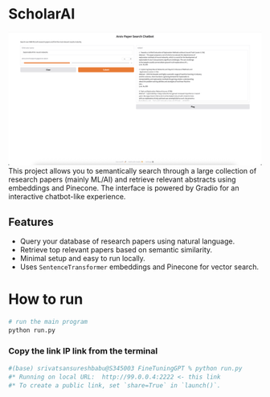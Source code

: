 # ScholarAI

<div align="center">
  <img src="imagesForReadMe/GUI.png" alt="GUI" width="1000"/>
</div>
This project allows you to semantically search through a large collection of research papers (mainly ML/AI) and retrieve relevant abstracts using embeddings and Pinecone. The interface is powered by Gradio for an interactive chatbot-like experience.

## Features

- Query your database of research papers using natural language.
- Retrieve top relevant papers based on semantic similarity.
- Minimal setup and easy to run locally.
- Uses `SentenceTransformer` embeddings and Pinecone for vector search.

# How to run
```bash
# run the main program
python run.py 

```
### Copy the link IP link from the terminal

```bash
#(base) srivatsansureshbabu@S345003 FineTuningGPT % python run.py
#* Running on local URL:  http://99.0.0.4:2222 <- this link
#* To create a public link, set `share=True` in `launch()`.
```
